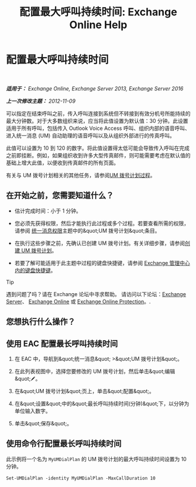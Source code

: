 ﻿---
title: '配置最大呼叫持续时间: Exchange Online Help'
TOCTitle: 配置最大呼叫持续时间
ms:assetid: 01aa40d2-f918-472b-bace-158222143484
ms:mtpsurl: https://technet.microsoft.com/zh-cn/library/Ee423535(v=EXCHG.150)
ms:contentKeyID: 50489833
ms.date: 05/23/2018
mtps_version: v=EXCHG.150
ms.translationtype: MT
---

# 配置最大呼叫持续时间

 

_**适用于：** Exchange Online, Exchange Server 2013, Exchange Server 2016_

_**上一次修改主题：** 2012-11-09_

可以指定在结束呼叫之前，传入呼叫连接到系统但不转接到有效分机号所能持续的最大分钟数。对于大多数组织来说，应当将此值设置为默认值：30 分钟。此设置适用于所有呼叫，包括传入 Outlook Voice Access 呼叫、组织内部的语音呼叫、进入统一消息 (UM) 自动助理的语音呼叫以及从组织外部进行的传真呼叫。

此值可以设置为 10 到 120 的数字。将此值设置得太低可能会导致传入呼叫在完成之前即挂断。例如，如果组织收到许多大型传真邮件，则可能需要考虑在默认值的基础上增大此值，以便收到传真邮件的所有页面。

有关与 UM 拨号计划相关的其他任务，请参阅[UM 拨号计划过程](um-dial-plan-procedures-exchange-2013-help.md)。

## 在开始之前，您需要知道什么？

  - 估计完成时间：小于 1 分钟。

  - 您必须先获得权限，然后才能执行此过程或多个过程。若要查看所需的权限，请参阅 [统一消息权限](unified-messaging-permissions-exchange-2013-help.md)主题中的\&quot;UM 拨号计划\&quot;条目。

  - 在执行这些步骤之前，先确认已创建 UM 拨号计划。有关详细步骤，请参阅[创建 UM 拨号计划](create-a-um-dial-plan-exchange-2013-help.md)。

  - 若要了解可能适用于此主题中过程的键盘快捷键，请参阅 [Exchange 管理中心内的键盘快捷键](keyboard-shortcuts-in-the-exchange-admin-center-exchange-online-protection-help.md)。

> [!tip]
> 遇到问题了吗？请在 Exchange 论坛中寻求帮助。 请访问以下论坛：<a href="https://go.microsoft.com/fwlink/p/?linkid=60612">Exchange Server</a>、 <a href="https://go.microsoft.com/fwlink/p/?linkid=267542">Exchange Online</a> 或 <a href="https://go.microsoft.com/fwlink/p/?linkid=285351">Exchange Online Protection</a>。.


## 您想执行什么操作？

## 使用 EAC 配置最长呼叫持续时间

1.  在 EAC 中，导航到\&quot;统一消息\&quot; \>\&quot;UM 拨号计划\&quot;。

2.  在此列表视图中，选择您要修改的 UM 拨号计划，然后单击\&quot;编辑\&quot;![编辑图标](images/Bb124582.6f53ccb2-1f13-4c02-bea0-30690e6ea71d(EXCHG.150).gif "编辑图标")。

3.  在\&quot;UM 拨号计划\&quot;页上，单击\&quot;配置\&quot;。

4.  在\&quot;设置\&quot;中的\&quot;最长呼叫持续时间(分钟)\&quot;下，以分钟为单位输入数字。

5.  单击\&quot;保存\&quot;。

## 使用命令行配置最长呼叫持续时间

此示例将一个名为 `MyUMDialPlan` 的 UM 拨号计划的最大呼叫持续时间设置为 10 分钟。

    Set-UMDialPlan -identity MyUMDialPlan -MaxCallDuration 10


